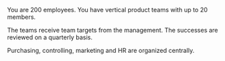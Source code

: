 You are 200 employees. You have vertical product teams with up to 20 members.

The teams receive team targets from the management. The successes are reviewed on a quarterly basis.

Purchasing, controlling, marketing and HR are organized centrally.
